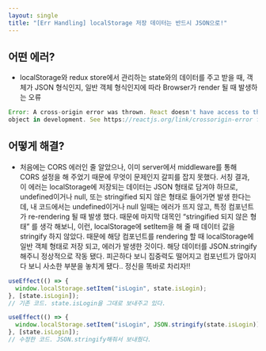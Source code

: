 ```yaml
---
layout: single
title: "[Err Handling] localStorage 저장 데이터는 반드시 JSON으로!"
---
```


## 어떤 에러?

- localStorage와 redux store에서 관리하는 state와의 데이터를 주고 받을 때,
  객체가 JSON 형식인지, 일반 객체 형식인지에 따라 Browser가 render 될 때
  발생하는 오류

```jsx
Error: A cross-origin error was thrown. React doesn't have access to the actual error
object in development. See https://reactjs.org/link/crossorigin-error for more information.
```

## 어떻게 해결?

- 처음에는 CORS 에러인 줄 알았으나, 이미 server에서 middleware를 통해
  CORS 설정을 해 주었기 때문에 무엇이 문제인지 갈피를 잡지 못했다.
  서칭 결과, 이 에러는 localStorage에 저장되는 데이터는 JSON 형태로 담겨야 하므로,
  undefined이거나 null, 또는 stringified 되지 않은 형태로 들어가면 발생 한다는데,
  내 코드에서는 undefined이거나 null 일때는 에러가 뜨지 않고,
  특정 컴포넌트가 re-rendering 될 때 발생 했다.
  때문에 마지막 대목인 “stringified 되지 않은 형태” 를 생각 해보니,
  이런, localStorage에 setItem을 해 줄 때 데이터 값을 stringify 하지 않았다.
  때문에 해당 컴포넌트를 rendering 할 때 localStorage에 일반 객체 형태로 저장 되고,
  에러가 발생한 것이다.
  해당 데이터를 JSON.stringify 해주니 정상적으로 작동 됐다.
  피곤하다 보니 집중력도 떨어지고 컴포넌트가 많아지다 보니 사소한 부분을 놓치게 됐다..
  정신을 똑바로 차리자!!

```jsx
useEffect(() => {
  window.localStorage.setItem("isLogin", state.isLogin);
}, [state.isLogin]);
// 기존 코드. state.isLogin을 그대로 보내주고 있다.

useEffect(() => {
  window.localStorage.setItem("isLogin", JSON.stringify(state.isLogin));
}, [state.isLogin]);
// 수정한 코드. JSON.stringify해줘서 보내줬다.
```
